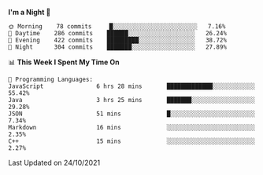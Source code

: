 <!--START_SECTION:waka-->
**I'm a Night 🦉** 

```text
🌞 Morning    78 commits     █░░░░░░░░░░░░░░░░░░░░░░░░   7.16% 
🌆 Daytime    286 commits    ██████░░░░░░░░░░░░░░░░░░░   26.24% 
🌃 Evening    422 commits    █████████░░░░░░░░░░░░░░░░   38.72% 
🌙 Night      304 commits    ███████░░░░░░░░░░░░░░░░░░   27.89%

```


📊 **This Week I Spent My Time On** 

```text
💬 Programming Languages: 
JavaScript               6 hrs 28 mins       █████████████░░░░░░░░░░░░   55.42% 
Java                     3 hrs 25 mins       ███████░░░░░░░░░░░░░░░░░░   29.28% 
JSON                     51 mins             █░░░░░░░░░░░░░░░░░░░░░░░░   7.34% 
Markdown                 16 mins             ░░░░░░░░░░░░░░░░░░░░░░░░░   2.35% 
C++                      15 mins             ░░░░░░░░░░░░░░░░░░░░░░░░░   2.27%

```


 Last Updated on 24/10/2021
<!--END_SECTION:waka-->
